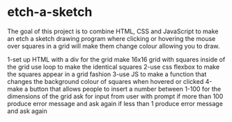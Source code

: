 # etch-a-sketch
The goal of this project is to combine HTML, CSS and JavaScript to make an etch a sketch drawing program where clicking or hovering the mouse over
squares in a grid will make them change colour allowing you to draw.

1-set up HTML with a div for the grid
    make 16x16 grid with squares inside of the grid
    use loop to make the identical squares
2-use css flexbox to make the squares appear in a grid fashion
3-use JS to make a function that changes the background colour of squares when hovered or clicked
4-make a button that allows people to insert a number between 1-100 for the dimensions of the grid
    ask for input from user with prompt
     if more than 100 produce error message and ask again
     if less than 1 produce error message and ask again